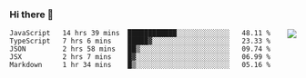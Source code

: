 ### Hi there 👋

<img align="right" src="https://github-readme-stats.vercel.app/api?username=gooin&show_icons=true&icon_color=805AD5&text_color=000&bg_color=ffffff&hide_title=true" />

<!--START_SECTION:waka-->
```text
JavaScript   14 hrs 39 mins  ████████████░░░░░░░░░░░░░   48.11 % 
TypeScript   7 hrs 6 mins    █████▓░░░░░░░░░░░░░░░░░░░   23.33 % 
JSON         2 hrs 58 mins   ██▒░░░░░░░░░░░░░░░░░░░░░░   09.74 % 
JSX          2 hrs 7 mins    █▓░░░░░░░░░░░░░░░░░░░░░░░   06.99 % 
Markdown     1 hr 34 mins    █▒░░░░░░░░░░░░░░░░░░░░░░░   05.16 % 
```
<!--END_SECTION:waka-->
